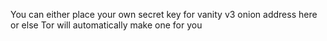 You can either place your own secret key for vanity v3 onion address here or else Tor will automatically make one for you
